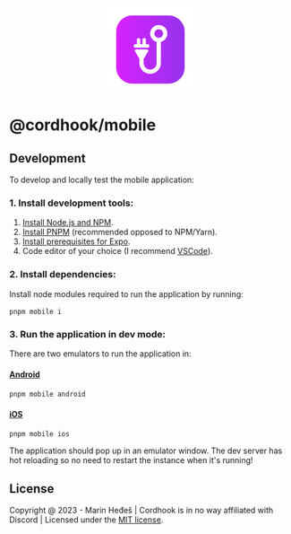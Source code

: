 <!-- Replace the below image with an image featuring mockups of multiple phones running Cordhook in the near future -->

<p align="center">
<img src="../desktop/src-tauri/icons/icon.png" alt="cordhook logo" width="30%"/>
</p>

# @cordhook/mobile

## Development

To develop and locally test the mobile application:

### 1. Install development tools:

1. [Install Node.js and NPM](https://nodejs.org/en/download/package-manager/).
1. [Install PNPM](https://pnpm.io/installation) (recommended opposed to NPM/Yarn).
1. [Install prerequisites for Expo](https://docs.expo.dev/get-started/installation/#requirements).
1. Code editor of your choice (I recommend [VSCode](https://code.visualstudio.com/)).

### 2. Install dependencies:

Install node modules required to run the application by running:

```
pnpm mobile i
```

### 3. Run the application in dev mode:

There are two emulators to run the application in:

#### [Android](https://docs.expo.dev/workflow/android-studio-emulator/)

```
pnpm mobile android
```

#### [iOS](https://docs.expo.dev/workflow/ios-simulator/)

```
pnpm mobile ios
```

The application should pop up in an emulator window.
The dev server has hot reloading so no need to restart the instance when it's running!

## License

Copyright @ 2023 - Marin Heđeš | Cordhook is in no way affiliated with Discord | Licensed under the [MIT license](/LICENSE).
